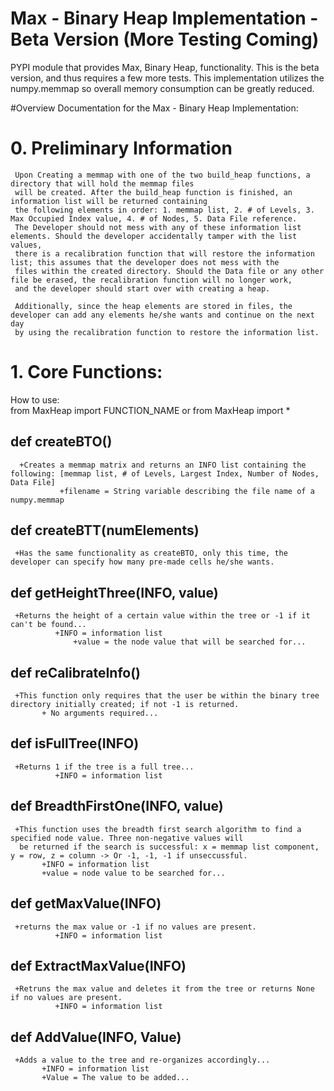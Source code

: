 # Max - Binary Heap Implementation - Beta Version (More Testing Coming)
PYPI module that provides Max, Binary Heap, functionality. This is the beta version, and thus requires a few more tests. This implementation utilizes the numpy.memmap so overall memory consumption can be greatly reduced.

#Overview
Documentation for the Max - Binary Heap Implementation:
# 0. Preliminary Information

     Upon Creating a memmap with one of the two build_heap functions, a directory that will hold the memmap files
     will be created. After the build_heap function is finished, an information list will be returned containing
     the following elements in order: 1. memmap list, 2. # of Levels, 3. Max Occupied Index value, 4. # of Nodes, 5. Data File reference.
     The Developer should not mess with any of these information list elements. Should the developer accidentally tamper with the list values,
     there is a recalibration function that will restore the information list; this assumes that the developer does not mess with the
     files within the created directory. Should the Data file or any other file be erased, the recalibration function will no longer work,
     and the developer should start over with creating a heap.

     Additionally, since the heap elements are stored in files, the developer can add any elements he/she wants and continue on the next day
     by using the recalibration function to restore the information list.

# 1. Core Functions:

  How to use: <br/>
      from MaxHeap import FUNCTION_NAME or from MaxHeap import *

  ## def createBTO()
      +Creates a memmap matrix and returns an INFO list containing the following: [memmap list, # of Levels, Largest Index, Number of Nodes, Data File]
      	       +filename = String variable describing the file name of a numpy.memmap


  ## def createBTT(numElements)
     +Has the same functionality as createBTO, only this time, the developer can specify how many pre-made cells he/she wants.

  ## def getHeightThree(INFO, value)
     +Returns the height of a certain value within the tree or -1 if it can't be found...
     	      +INFO = information list
	      	      +value = the node value that will be searched for...

  ## def reCalibrateInfo()
     +This function only requires that the user be within the binary tree directory initially created; if not -1 is returned.
     	   + No arguments required...

  ## def isFullTree(INFO)
     +Returns 1 if the tree is a full tree...
     	      +INFO = information list

  ## def BreadthFirstOne(INFO, value)
     +This function uses the breadth first search algorithm to find a specified node value. Three non-negative values will
      be returned if the search is successful: x = memmap list component, y = row, z = column -> Or -1, -1, -1 if unseccussful.
     	   +INFO = information list
	   	   +value = node value to be searched for...

  ## def getMaxValue(INFO)
     +returns the max value or -1 if no values are present.
     	      +INFO = information list

  ## def ExtractMaxValue(INFO)
     +Retruns the max value and deletes it from the tree or returns None if no values are present.
     	      +INFO = information list

  ## def AddValue(INFO, Value)
     +Adds a value to the tree and re-organizes accordingly...
     	   +INFO = information list
	   	   +Value = The value to be added...
